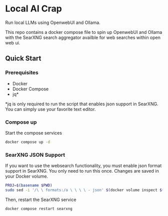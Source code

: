 # Local AI Crap

Run local LLMs using OpenwebUI and Ollama.

This repo contains a docker compose file to spin up OpenwebUI and Ollama with the SearXNG search
aggregator availble for web searches within open web ui.

## Quick Start

### Prerequisites

- Docker
- Docker Compose
- jq*

*jq is only required to run the script that enables json support in SearXNG. You can simply use your
favorite text editor.

### Compose up

Start the compose services

```bash
docker compose up -d
```

### SearXNG JSON Support

If you want to use the websearch functionality, you must enable json format support in SearXNG. You
only need to run this once. Changes are saved in your Docker volume.

```bash
PROJ=$(basename $PWD)
sudo sed -i '/\ \ formats:/a \ \ \ \ - json' $(docker volume inspect ${PROJ}_searxng | jq '.[].Mountpoint' | cut -d'"' -f2)/settings.yml
```

Then, restart the SearXNG service

```bash
docker compose restart searxng
```
